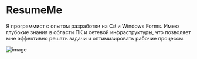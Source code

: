 # ResumeMe
Я программист с опытом разработки на C# и Windows Forms. Имею глубокие знания в области ПК и сетевой инфраструктуры, что позволяет мне эффективно решать задачи и оптимизировать рабочие процессы. 

![image](https://github.com/user-attachments/assets/687c71bc-f305-4376-89e2-337360c879cb)
